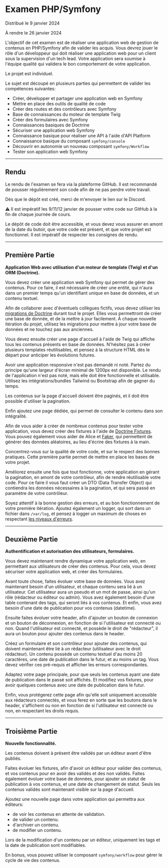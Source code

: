 # Examen PHP/Symfony

Distribué le 9 janvier 2024 

À rendre le 26 janvier 2024

L'objectif de cet examen est de réaliser une application web de gestion de contenus en PHP/Symfony afin de valider les acquis. 
Vous devrez jouer le rôle d'un développeur qui doit réaliser une application web pour un client sous la supervision d'un tech lead. Votre application sera soumise à l'équipe qualité qui validera le bon comportement de votre application. 

Le projet est individuel. 

Le sujet est découpé en plusieurs parties qui permettent de valider les compétences suivantes:

- Créer, développer et partager une application web en Symfony
- Mettre en place des outils de qualité de code
- Créer des routes et des contrôleurs avec Symfony
- Base de connaissances du moteur de template Twig
- Créer des formulaires avec Symfony
- Connaissances basiques de Doctrine
- Sécuriser une application web Symfony
- Connaissance basique pour réaliser une API à l'aide d'API Platform
- Connaissance basique du composant `symfony/console`
- Découvrir en autonomie un nouveau composant `symfony/Workflow`
- Tester son application web Symfony

---

## Rendu

Le rendu de l'examen se fera via la plateforme GitHub. Il est recommandé de pousser régulièrement son code afin de ne pas perdre votre travail.

Dès que le dépôt est créé, merci de m'envoyer le lien sur le Discord.

⚠ Il est impératif les 9/11/12 janvier de pousser votre code sur GitHub à la fin de chaque journée de cours.

Le dépôt de code doit être accessible, et vous devez vous assurer en amont de la date du butoir, que votre code est présent, et que votre projet est fonctionnel.
Il est impératif de respecter les consignes de rendu.

---

## Première Partie

**Application Web avec utilisation d'un moteur de template (Twig) et d'un ORM (Doctrine).**

Vous devez créer une application web Symfony qui permet de gérer des contenus.
Pour ce faire, il est nécessaire de créer une entité, qui n'aura dans un premier temps qu'un identifiant unique en base de données, et un contenu textuel.

Afin de collaborer avec d'éventuels collègues fictifs, vous devez utiliser les [migrations de Doctrine](https://symfony.com/bundles/DoctrineMigrationsBundle/current/index.html) durant tout le projet.
Elles vous permettront de créer une base de donnée, et de la mettre à jour facilement.
À chaque nouvelle itération du projet, utilisez les migrations pour mettre à jour votre base de données et ne touchez pas aux anciennes.

Vous devez ensuite créer une page d'accueil à l'aide de Twig qui affiche tous les contenus présents en base de données.
N'hésitez pas à créer plusieurs templates réutilisables, et pensez à la structure HTML dès le départ pour anticiper les évolutions futures.

Avoir une application responsive n'est pas demandé ni noté. Partez du principe qu'une largeur d'écran minimal de 1200px est disponible.
Le rendu de l'application n'est pas noté, mais elle doit être fonctionnelle et utilisable. Utilisez les intégrations/bundles Tailwind ou Bootstrap afin de gagner du temps.

Les contenus sur la page d'accueil doivent être paginés, et il doit être possible d'utiliser la pagination. 

Enfin ajoutez une page dédiée, qui permet de consulter le contenu dans son intégralité.

Afin de vous aider à créer de nombreux contenus pour tester votre application, vous devez créer des fixtures à l'aide de [Doctrine Fixtures](https://symfony.com/bundles/DoctrineFixturesBundle/current/index.html).
Vous pouvez également vous aider de Alice et [Faker](https://github.com/FakerPHP/Faker), qui permettent de générer des données aléatoires, au lieu d'écrire des fixtures à la main.

Concentrez-vous sur la qualité de votre code, et sur le respect des bonnes pratiques. Cette première partie permet de mettre en place les bases de votre projet.

Améliorez ensuite une fois que tout fonctionne, votre application en gérant la pagination, en amont de votre contrôleur, afin de rendre réutilisable votre code.
Pour ce faire il vous faut créer un DTO (Data Transfer Object) qui contiendra les données nécessaires à la pagination, et qui sera passé en paramètre de votre contrôleur.

Soyez attentif à la bonne gestion des erreurs, et au bon fonctionnement de votre première itération. Ajoutez également un logger, qui sort dans un fichier dans `/var/log`, et pensez à logger un maximum de choses en respectant [les niveaux d'erreurs](https://github.com/Seldaek/monolog/blob/main/doc/01-usage.md#log-levels).

---

## Deuxième Partie

**Authentification et autorisation des utilisateurs, formulaires.**

Vous devez maintenant rendre dynamique votre application web, en permettant aux utilisateurs de créer des contenus.
Pour cela, vous devez sécuriser votre application web, et créer des formulaires.

Avant toute chose, faites évoluer votre base de données. Vous avez maintenant besoin d'un utilisateur, et chaque contenu sera lié à un utilisateur.
Cet utilisateur aura un pseudo et un mot de passe, ainsi qu'un rôle (rédacteur ou éditeur ou admin).
Vous avez également besoin d'une table contenant des tags, qui seront liés à vos contenus.
Et enfin, vous avez besoin d'une date de publication pour vos contenus (datetime).

Ensuite faites évoluer votre header, afin d'ajouter un bouton de connexion et un bouton de déconnexion, en fonction de si l'utilisateur est connecté ou non.
Quand l'utilisateur est connecté, et possède le droit de "rédacteur", il aura un bouton pour ajouter des contenus dans le header.

Créez un formulaire et son contrôleur pour ajouter des contenus, qui doivent maintenant être lié à un rédacteur (utilisateur avec le droit rédacteur).
Un contenu possède un contenu textuel d'au moins 20 caractères, une date de publication dans le futur, et au moins un tag.
Vous devez vérifier ces pré-requis et afficher les erreurs correspondantes.

Adaptez votre page principale, pour que seuls les contenus ayant une date de publication dans le passé soit affichés.
Et modifiez vos fixtures, pour avoir quelques contenus avec une date de publication dans le futur.

Enfin, vous protégerez cette page afin qu'elle soit uniquement accessible aux rédacteurs connectés, et vous ferez en sorte que les boutons dans le header, s'affichent ou non en fonction de si l'utilisateur est connecté ou non, en respectant les droits requis.

---

## Troisième Partie

**Nouvelle fonctionnalité.**

Les contenus doivent à présent être validés par un éditeur avant d'être publiés.

Faites évoluer les fixtures, afin d'avoir un éditeur pour valider des contenus, et vos contenus pour en avoir des validés et des non validés. 
Faites également évoluer votre base de données, pour ajouter un statut de publication à vos contenus, et une date de changement de statut.
Seuls les contenus validés sont maintenant visible sur la page d'accueil.

Ajoutez une nouvelle page dans votre application qui permettra aux éditeurs:
  - de voir les contenus en attente de validation.
  - de valider un contenu.
  - d'archiver un contenu.
  - de modifier un contenu.

Lors de la modification d'un contenu par un éditeur, uniquement les tags et la date de publication sont modifiables.

En bonus, vous pouvez utiliser le composant `symfony/workflow` pour gérer le cycle de vie des contenus.

